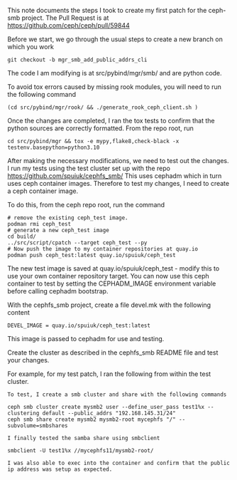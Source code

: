 This note documents the steps I took to create my first patch for the ceph-smb project.
The Pull Request is at
https://github.com/ceph/ceph/pull/59844

Before we start, we go through the usual steps to create a new branch on which you work
```
git checkout -b mgr_smb_add_public_addrs_cli
```
The code I am modifying is at src/pybind/mgr/smb/ and are python code.

To avoid tox errors caused by missing rook modules, you will need to run the following command
```
(cd src/pybind/mgr/rook/ && ./generate_rook_ceph_client.sh )
```

Once the changes are completed, I ran the tox tests to confirm that the python sources are correctly formatted.
From the repo root, run
```
cd src/pybind/mgr && tox -e mypy,flake8,check-black -x testenv.basepython=python3.10
```

After making the necessary modifications, we need to test out the changes.
I run my tests using the test cluster set up with the repo
https://github.com/spuiuk/cephfs_smb/
This uses cephadm which in turn uses ceph container images.
Therefore to test my changes, I need to create a ceph container image.

To do this, from the ceph repo root, run the command
```
# remove the existing ceph_test image.
podman rmi ceph_test
# generate a new ceph_test image
cd build/
../src/script/cpatch --target ceph_test --py
# Now push the image to my container repositories at quay.io
podman push ceph_test:latest quay.io/spuiuk/ceph_test
```
The new test image is saved at quay.io/spuiuk/ceph_test - modify this to use your own container repository target. You can now use this ceph container to test by setting the CEPHADM_IMAGE environment variable before calling cephadm bootstrap.

With the cephfs_smb project, create a file devel.mk with the following content
```
DEVEL_IMAGE = quay.io/spuiuk/ceph_test:latest
```
This image is passed to cephadm for use and testing.

Create the cluster as described in the cephfs_smb README file and test your changes.

For example, for my test patch, I ran the following from within the test cluster.
```
To test, I create a smb cluster and share with the following commands

ceph smb cluster create mysmb2 user --define_user_pass test1%x --clustering default --public_addrs "192.168.145.31/24"
ceph smb share create mysmb2 mysmb2-root mycephfs "/" --subvolume=smbshares

I finally tested the samba share using smbclient

smbclient -U test1%x //mycephfs11/mysmb2-root/

I was also able to exec into the container and confirm that the public ip address was setup as expected.
```
